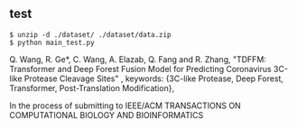 ## test
````shell
$ unzip -d ./dataset/ ./dataset/data.zip
$ python main_test.py
````


Q. Wang, R. Ge*,  C. Wang, A. Elazab, Q. Fang and R. Zhang, "TDFFM: Transformer and Deep Forest Fusion Model for Predicting Coronavirus 3C-like Protease Cleavage Sites" ,
keywords: {3C-like Protease, Deep Forest, Transformer, Post-Translation Modification},

In the process of submitting to IEEE/ACM TRANSACTIONS ON COMPUTATIONAL BIOLOGY AND BIOINFORMATICS
